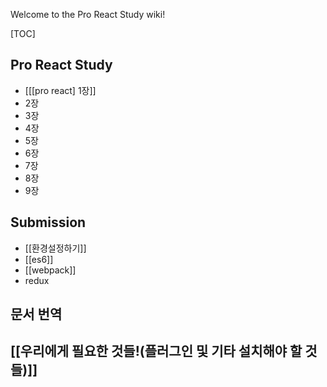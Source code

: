 Welcome to the Pro React Study wiki!

[TOC]

## Pro React Study
* [[[pro react] 1장]]
* 2장  
* 3장  
* 4장  
* 5장  
* 6장
* 7장
* 8장
* 9장

## Submission
* [[환경설정하기]]
* [[es6]]
* [[webpack]]
* redux

## 문서 번역

## [[우리에게 필요한 것들!(플러그인 및 기타 설치해야 할 것들)]]
